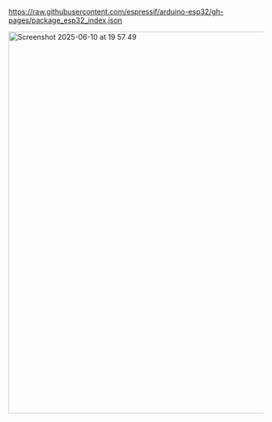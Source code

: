 https://raw.githubusercontent.com/espressif/arduino-esp32/gh-pages/package_esp32_index.json

<img width="754" alt="Screenshot 2025-06-10 at 19 57 49" src="https://github.com/user-attachments/assets/ab5fed0f-c570-4c52-ade6-dd8a2395de74" />
